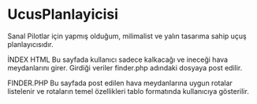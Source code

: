 # UcusPlanlayicisi
Sanal Pilotlar için yapmış olduğum, milimalist ve yalın tasarıma sahip uçuş planlayıcısıdır.

İNDEX HTML
 Bu sayfada kullanıcı sadece kalkacağı ve ineceği hava meydanlarını girer. Girdiği veriler finder.php adındaki dosyaya post edilir.
 
FINDER.PHP
  Bu sayfada post edilen hava meydanlarına uygun rotalar listelenir ve rotaların temel özellikleri tablo formatında kullanıcıya gösterilir.
